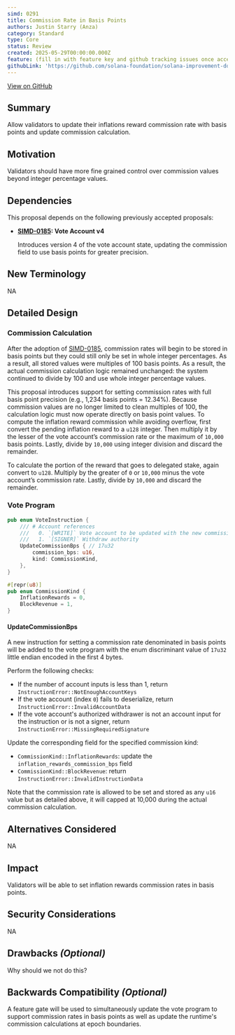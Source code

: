 ```yaml
---
simd: 0291
title: Commission Rate in Basis Points
authors: Justin Starry (Anza)
category: Standard
type: Core
status: Review
created: 2025-05-29T00:00:00.000Z
feature: (fill in with feature key and github tracking issues once accepted)
githubLink: 'https://github.com/solana-foundation/solana-improvement-documents/pull/291'
---
```

[View on GitHub](https://github.com/solana-foundation/solana-improvement-documents/pull/291)


## Summary

Allow validators to update their inflations reward commission rate with basis
points and update commission calculation.

## Motivation

Validators should have more fine grained control over commission values beyond
integer percentage values.

## Dependencies

This proposal depends on the following previously accepted proposals:

- **[SIMD-0185]: Vote Account v4**

    Introduces version 4 of the vote account state, updating the commission
    field to use basis points for greater precision.

[SIMD-0185]: https://github.com/solana-foundation/solana-improvement-documents/pull/185

## New Terminology

NA

## Detailed Design

### Commission Calculation

After the adoption of [SIMD-0185], commission rates will begin to be stored in
basis points but they could still only be set in whole integer percentages. As a
result, all stored values were multiples of 100 basis points. As a result, the
actual commission calculation logic remained unchanged: the system continued to
divide by 100 and use whole integer percentage values.

This proposal introduces support for setting commission rates with full basis
point precision (e.g., 1,234 basis points = 12.34%). Because commission values
are no longer limited to clean multiples of 100, the calculation logic must now
operate directly on basis point values. To compute the inflation reward
commission while avoiding overflow, first convert the pending inflation reward
to a `u128` integer. Then multiply it by the lesser of the vote account’s
commission rate or the maximum of `10,000` basis points. Lastly, divide by
`10,000` using integer division and discard the remainder.

To calculate the portion of the reward that goes to delegated stake, again
convert to `u128`. Multiply by the greater of `0` or `10,000` minus the vote
account’s commission rate. Lastly, divide by `10,000` and discard the remainder.

### Vote Program

```rust
pub enum VoteInstruction {
    /// # Account references
    ///   0. `[WRITE]` Vote account to be updated with the new commission
    ///   1. `[SIGNER]` Withdraw authority
    UpdateCommissionBps { // 17u32
        commission_bps: u16,
        kind: CommissionKind,
    },
}

#[repr(u8)]
pub enum CommissionKind {
    InflationRewards = 0,
    BlockRevenue = 1,
}
```

#### UpdateCommissionBps

A new instruction for setting a commission rate denominated in basis points will
be added to the vote program with the enum discriminant value of `17u32` little
endian encoded in the first 4 bytes.

Perform the following checks:

- If the number of account inputs is less than 1, return
`InstructionError::NotEnoughAccountKeys`
- If the vote account (index `0`) fails to deserialize, return
`InstructionError::InvalidAccountData`
- If the vote account's authorized withdrawer is not an account input for the
instruction or is not a signer, return
`InstructionError::MissingRequiredSignature`

Update the corresponding field for the specified commission kind:

- `CommissionKind::InflationRewards`: update the
`inflation_rewards_commission_bps` field
- `CommissionKind::BlockRevenue`: return
`InstructionError::InvalidInstructionData`

Note that the commission rate is allowed to be set and stored as any `u16` value
but as detailed above, it will capped at 10,000 during the actual commission
calculation.

## Alternatives Considered

NA

## Impact

Validators will be able to set inflation rewards commission rates in basis
points. 

## Security Considerations

NA

## Drawbacks *(Optional)*

Why should we not do this?

## Backwards Compatibility *(Optional)*

A feature gate will be used to simultaneously update the vote program to support
commission rates in basis points as well as update the runtime's commission
calculations at epoch boundaries.
